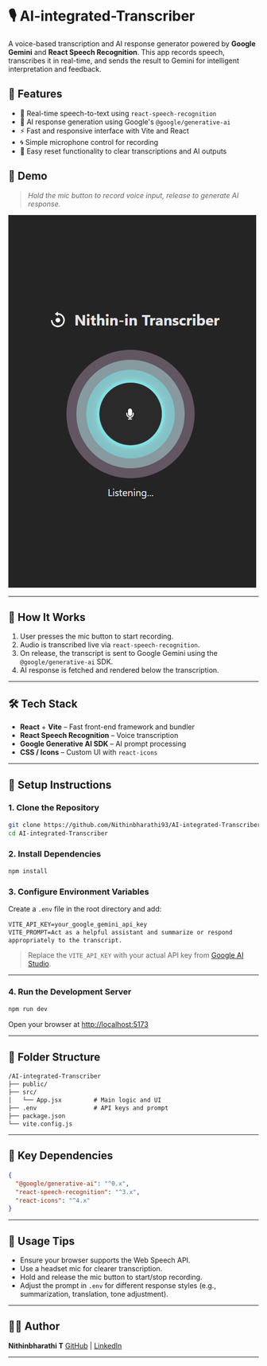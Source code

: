 
# 🎙️ AI-integrated-Transcriber

A voice-based transcription and AI response generator powered by **Google Gemini** and **React Speech Recognition**. This app records speech, transcribes it in real-time, and sends the result to Gemini for intelligent interpretation and feedback.

## 🚀 Features

- 🎤 Real-time speech-to-text using `react-speech-recognition`
- 🤖 AI response generation using Google's `@google/generative-ai`
- ⚡ Fast and responsive interface with Vite and React
- 🌀 Simple microphone control for recording
- 🔁 Easy reset functionality to clear transcriptions and AI outputs

## 📸 Demo

> *Hold the mic button to record voice input, release to generate AI response.*

![Demo Screenshot](./src/assets/image.png)

---

## 🧠 How It Works

1. User presses the mic button to start recording.
2. Audio is transcribed live via `react-speech-recognition`.
3. On release, the transcript is sent to Google Gemini using the `@google/generative-ai` SDK.
4. AI response is fetched and rendered below the transcription.

---

## 🛠️ Tech Stack

- **React** + **Vite** – Fast front-end framework and bundler
- **React Speech Recognition** – Voice transcription
- **Google Generative AI SDK** – AI prompt processing
- **CSS / Icons** – Custom UI with `react-icons`

---

## 🔧 Setup Instructions

### 1. Clone the Repository

```bash
git clone https://github.com/Nithinbharathi93/AI-integrated-Transcriber
cd AI-integrated-Transcriber
````

### 2. Install Dependencies

```bash
npm install
```

### 3. Configure Environment Variables

Create a `.env` file in the root directory and add:

```env
VITE_API_KEY=your_google_gemini_api_key
VITE_PROMPT=Act as a helpful assistant and summarize or respond appropriately to the transcript.
```

> Replace the `VITE_API_KEY` with your actual API key from [Google AI Studio](https://makersuite.google.com/).

---

### 4. Run the Development Server

```bash
npm run dev
```

Open your browser at [http://localhost:5173](http://localhost:5173)

---

## 📂 Folder Structure

```
/AI-integrated-Transcriber
├── public/
├── src/
│   └── App.jsx         # Main logic and UI
├── .env                # API keys and prompt
├── package.json
└── vite.config.js
```

---

## 🧪 Key Dependencies

```json
{
  "@google/generative-ai": "^0.x",
  "react-speech-recognition": "^3.x",
  "react-icons": "^4.x"
}
```

---

## 📌 Usage Tips

* Ensure your browser supports the Web Speech API.
* Use a headset mic for clearer transcription.
* Hold and release the mic button to start/stop recording.
* Adjust the prompt in `.env` for different response styles (e.g., summarization, translation, tone adjustment).

---

## 🧑‍💻 Author

**Nithinbharathi T**
[GitHub](https://github.com/nithinbharathi93) | [LinkedIn](https://linkedin.com/in/nithinbharathi)

---
